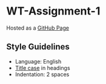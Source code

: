 # WT-Assignment-1

Hosted as a [GitHub Page](luukberkers.github.io/WT-Assignment-1/)

## Style Guidelines

- Language: English
- [Title case](http://titlecase.com/) in headings
- Indentation: 2 spaces
